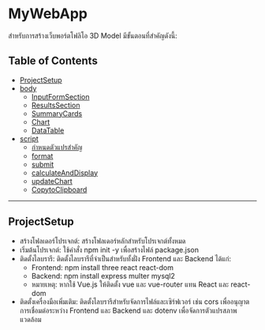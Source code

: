# MyWebApp
สำหรับการสร้างเว็บพอร์ตโฟลิโอ 3D Model มีขั้นตอนที่สำคัญดังนี้:

## Table of Contents
- [ProjectSetup](#ProjectSetup)
- [body](#body)
    - [InputFormSection](#InputFormSection)
    - [ResultsSection](#ResultsSection)
    - [SummaryCards](#SummaryCards)
    - [Chart](#Chart)
    - [DataTable](#DataTable)
- [script](#script)
    - [กำหนดตัวแปรสำคัญ](#กำหนดตัวแปรสำคัญ)
    - [format](#format)
    - [submit](#submit)
    - [calculateAndDisplay](#calculateAndDisplay)
    - [updateChart](#updateChart)
    - [CopytoClipboard](#CopytoClipboard)
---


## ProjectSetup
- สร้างโฟลเดอร์โปรเจกต์: สร้างโฟลเดอร์หลักสำหรับโปรเจกต์ทั้งหมด
- เริ่มต้นโปรเจกต์: ใช้คำสั่ง npm init -y เพื่อสร้างไฟล์ package.json
- ติดตั้งไลบรารี: ติดตั้งไลบรารีที่จำเป็นสำหรับทั้งฝั่ง Frontend และ Backend ได้แก่:
  - Frontend: npm install three react react-dom
  - Backend: npm install express multer mysql2
  - หมายเหตุ: หากใช้ Vue.js ให้ติดตั้ง vue และ vue-router แทน React และ react-dom
- ติดตั้งเครื่องมือเพิ่มเติม: ติดตั้งไลบรารีสำหรับจัดการไฟล์และเซิร์ฟเวอร์ เช่น cors เพื่ออนุญาตการเชื่อมต่อระหว่าง Frontend และ Backend และ dotenv เพื่อจัดการตัวแปรสภาพแวดล้อม
